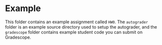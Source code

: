 # Example
This folder contains an example assignment called `HW0`. The `autograder` folder is an example source directory used to setup the autograder, and the `gradescope` folder contains example student code you can submit on Gradescope. 